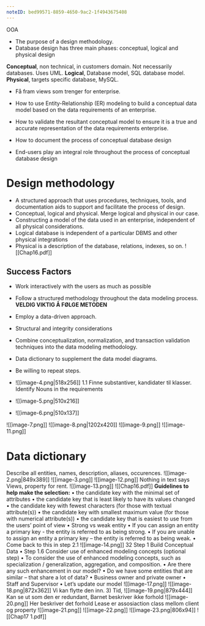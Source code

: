 ```yaml
---
noteID: bed99571-8859-4650-9ac2-1f4943675408
---
```

OOA 
- The purpose of a design methodology.
- Database design has three main phases: conceptual, logical and physical design

**Conceptual**, non technical, in customers domain. Not necessarily databases. Uses UML.
**Logical**, Database model, SQL database model.
**Physical**, targets specific database, MySQL.

- Få fram views som trenger for enterprise. 
-  How to use Entity-Relationship (ER) modeling to build a conceptual data model based on the data requirements of an enterprise.
- How to validate the resultant conceptual model to ensure it is a true and accurate representation of the data requirements enterprise.

- How to document the process of conceptual database design
- End-users play an integral role throughout the process of conceptual database design

# Design methodology
- A structured approach that uses procedures, techniques, tools, and documentation aids to support and facilitate the process of design.
- Conceptual, logical and physical. Merge logical and physical in our case.
- Constructing a model of the data used in an enterprise, independent of all physical considerations.
- Logical database is independent of a particular DBMS and other physical integrations
- Physical is a description of the database, relations, indexes, so on.
![[Chap16.pdf]]
## Success Factors
- Work interactively with the users as much as possible
- Follow a structured methodology throughout the data modeling process.
**VELDIG VIKTIG Å FØLGE METODEN**
- Employ a data-driven approach. 
- Structural and integrity considerations
- Combine conceptualization, normalization, and transaction validation techniques into the data modeling methodology.
- Data dictionary to supplement the data model diagrams.

- Be willing to repeat steps.
- ![[image-4.png|518x256]]
1.1 Finne substantiver, kandidater til klasser.  Identify Nouns in the requirements
- ![[image-5.png|510x216]]
- ![[image-6.png|510x137]]

![[image-7.png]]
![[image-8.png|1202x420]]
![[image-9.png]]
![[image-11.png]]
# Data dictionary
Describe all entities, names, description, aliases, occurences.
![[image-2.png|849x389]]
 ![[image-3.png]]
![[image-12.png]]
Nothing in text says Views, property for rent.
![[image-13.png]]
![[Chap16.pdf]]  **Guidelines to help make the selection:** 
• the candidate key with the minimal set of attributes 
• the candidate key that is least likely to have its values changed 
• the candidate key with fewest characters (for those with textual attribute(s))
• the candidate key with smallest maximum value (for those with numerical attribute(s))
• the candidate key that is easiest to use from the users’ point of view
• Strong vs weak entity 
• If you can assign an entity a primary key - the entity is referred to as being strong. 
• If you are unable to assign an entity a primary key – the entity is referred to as being weak. 
• Come back to this in step 2.1
![[image-14.png]]
32 Step 1 Build Conceptual Data 
• Step 1.6 Consider use of enhanced modeling concepts (optional step) 
• To consider the use of enhanced modeling concepts, such as specialization / generalization, aggregation, and composition. 
• Are there any such enhancement in our model?
• Do we have some entities that are similar – that share a lot of data? 
• Business owner and private owner 
• Staff and Supervisor
• Let’s update our model
![[image-17.png]]
![[image-18.png|872x362]]
Vi kan flytte den inn. 
3) Tid, 
![[image-19.png|879x444]]
Kan se ut som den er redundant, 
Barnet beskriver ikke forhold
![[image-20.png]]
Her beskriver det forhold
Lease er assosiaction class mellom client og property
![[image-21.png]]
![[image-22.png]]
![[image-23.png|806x94]]
![[Chap17 1.pdf]]
